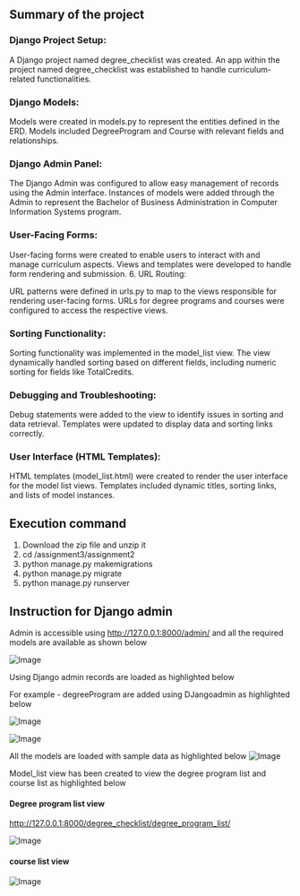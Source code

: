 ## Summary of the project

### Django Project Setup:

A Django project named degree_checklist was created.
An app within the project named degree_checklist was established to handle curriculum-related functionalities.
 
 ### Django Models:

Models were created in models.py to represent the entities defined in the ERD.
Models included DegreeProgram and Course with relevant fields and relationships.

### Django Admin Panel:

The Django Admin was configured to allow easy management of records using the Admin interface.
Instances of models were added through the Admin to represent the Bachelor of Business Administration in Computer Information Systems program.
### User-Facing Forms:

User-facing forms were created to enable users to interact with and manage curriculum aspects.
Views and templates were developed to handle form rendering and submission.
6. URL Routing:

URL patterns were defined in urls.py to map to the views responsible for rendering user-facing forms.
URLs for degree programs and courses were configured to access the respective views.
### Sorting Functionality:

Sorting functionality was implemented in the model_list view.
The view dynamically handled sorting based on different fields, including numeric sorting for fields like TotalCredits.
### Debugging and Troubleshooting:

Debug statements were added to the view to identify issues in sorting and data retrieval.
Templates were updated to display data and sorting links correctly.
### User Interface (HTML Templates):

HTML templates (model_list.html) were created to render the user interface for the model list views.
Templates included dynamic titles, sorting links, and lists of model instances.

## Execution command

1. Download the zip file and unzip it
2. cd /assignment3/assignment2
3. python manage.py makemigrations
4. python manage.py migrate
5. python manage.py runserver

## Instruction for Django admin 
Admin is accessible using http://127.0.0.1:8000/admin/ and all the required models are available as shown below

![Image](https://github.com/vigneshkennady/CIDM6325-assignments/blob/main/assignment3/assignment2/images/Screenshot%202023-11-17%20at%209.57.56%E2%80%AFPM.png)

Using Django admin records are loaded as highlighted below

For example - degreeProgram are added using DJangoadmin as highlighted below

![Image](https://github.com/vigneshkennady/CIDM6325-assignments/blob/main/assignment3/assignment2/images/Screenshot%202023-11-17%20at%209.58.35%E2%80%AFPM.png)

![Image](https://github.com/vigneshkennady/CIDM6325-assignments/blob/main/assignment3/assignment2/images/Screenshot%202023-11-17%20at%209.58.49%E2%80%AFPM.png)

All the models are loaded with sample data as highlighted below
![Image](https://github.com/vigneshkennady/CIDM6325-assignments/blob/main/assignment3/assignment2/images/Screenshot%202023-11-17%20at%209.58.49%E2%80%AFPM.png)

Model_list view has been created to view the degree program list and course list as highlighted below


#### Degree program list view

http://127.0.0.1:8000/degree_checklist/degree_program_list/

![Image]('https://github.com/vigneshkennady/CIDM6325-assignments/blob/main/assignment3/assignment2/images/Screenshot%202023-11-17%20at%209.59.49%E2%80%AFPM.png')



#### course list view
![Image](https://github.com/vigneshkennady/CIDM6325-assignments/blob/main/assignment3/assignment2/images/Screenshot%202023-11-17%20at%2010.00.02%E2%80%AFPM.png)
